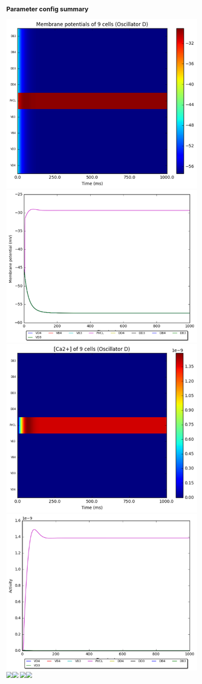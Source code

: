 ### Parameter config summary 
<tr><td><img alt="?" src="neurons_D_Oscillator.png"/></td><td><img alt="?" src="traces_neuron_Oscillator_D.png"/></td></tr>
<tr><td><img alt=" " src="neuron_activity_D_Oscillator.png"/></td><td><img alt=" " src="traces_neuron_activity_Oscillator_D.png"/></td></tr>
<tr><td><img alt=" " src="muscles_D_Oscillator.png"/></td><td><img alt=" " src="traces_muscles_Oscillator_D.png"/></td></tr>
<tr><td><img alt=" " src="muscle_activity_D_Oscillator.png"/></td><td><img alt=" " src="traces_muscles_activity_Oscillator_D.png"/></td></tr>
